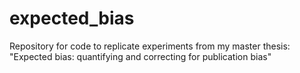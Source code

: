 # expected_bias
Repository for code to replicate experiments from my master thesis: "Expected bias:  quantifying and correcting for publication bias"
